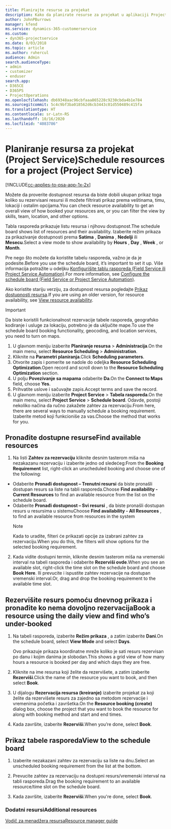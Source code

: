 ```yaml
---
title: Planirajte resurse za projekat
description: Kako da planirate resurse za projekat u aplikaciji Project Service
author: JohnPBurrows
manager: kfend
ms.service: dynamics-365-customerservice
ms.custom:
- dyn365-projectservice
ms.date: 8/03/2018
ms.topic: article
ms.author: ruhercul
audience: Admin
search.audienceType:
- admin
- customizer
- enduser
search.app:
- D365CE
- D365PS
- ProjectOperations
ms.openlocfilehash: db69348aac96cbfaaa865228c9230cbda4b1e784
ms.sourcegitcommit: 5c4c9bf3ba018562d6cb3443c01d550489c415fa
ms.translationtype: HT
ms.contentlocale: sr-Latn-RS
ms.lasthandoff: 10/16/2020
ms.locfileid: "4083786"
---
```

# <a name="schedule-resources-for-a-project-project-service"></a><span data-ttu-id="6145e-103">Planiranje resursa za projekat (Project Service)</span><span class="sxs-lookup"><span data-stu-id="6145e-103">Schedule resources for a project (Project Service)</span></span>

[!INCLUDE[cc-applies-to-psa-app-1x-2x](../includes/cc-applies-to-psa-app-1x-2x.md)]

<span data-ttu-id="6145e-104">Možete da proverite dostupnost resursa da biste dobili ukupan prikaz toga koliko su rezervisani resursi ili možete filtrirati prikaz prema veštinama, timu, lokaciji i ostalim opcijama.</span><span class="sxs-lookup"><span data-stu-id="6145e-104">You can check resource availability to get an overall view of how booked your resources are, or you can filter the view by skills, team, location, and other options.</span></span>  
  
<span data-ttu-id="6145e-105">Tabla rasporeda prikazuje listu resursa i njihovu dostupnost.</span><span class="sxs-lookup"><span data-stu-id="6145e-105">The schedule board shows list of resources and their availability.</span></span> <span data-ttu-id="6145e-106">Izaberite režim prikaza za prikazivanje dostupnosti prema **Satima** , **Danima** , **Nedelji** ili **Mesecu**.</span><span class="sxs-lookup"><span data-stu-id="6145e-106">Select a view mode to show availability by **Hours** , **Day** , **Week** , or **Month**.</span></span>  
  
<span data-ttu-id="6145e-107">Pre nego što možete da koristite tabelu rasporeda, važno je da je podesite.</span><span class="sxs-lookup"><span data-stu-id="6145e-107">Before you use the schedule board, it’s important to set it up.</span></span> <span data-ttu-id="6145e-108">Više informacija potražite u odeljku [Konfigurišite tablu rasporeda (Field Service ili Project Service Automation)](https://docs.microsoft.com/dynamics365/field-service/configure-schedule-board).</span><span class="sxs-lookup"><span data-stu-id="6145e-108">For more information, see [Configure the schedule board (Field Service or Project Service Automation)](https://docs.microsoft.com/dynamics365/field-service/configure-schedule-board).</span></span>
  
<span data-ttu-id="6145e-109">Ako koristite stariju verziju, za dostupnost resursa pogledajte [Prikaz dostupnosti resursa](../psa/view-resource-availability.md).</span><span class="sxs-lookup"><span data-stu-id="6145e-109">If you are using an older version, for resource availability, see [View resource availability](../psa/view-resource-availability.md).</span></span>  

> [!IMPORTANT]
>  <span data-ttu-id="6145e-110">Da biste koristili funkcionalnost rezervacije tabele rasporeda, geografsko kodiranje i usluge za lokaciju, potrebno je da uključite mape.</span><span class="sxs-lookup"><span data-stu-id="6145e-110">To use the schedule board booking functionality, geocoding, and location services, you need to turn on maps.</span></span>  
> 
> 1. <span data-ttu-id="6145e-111">U glavnom meniju izaberite **Planiranje resursa** > **Administracija**.</span><span class="sxs-lookup"><span data-stu-id="6145e-111">On the main menu, select **Resource Scheduling** > **Administration**.</span></span>  
> 2. <span data-ttu-id="6145e-112">Kliknite na **Parametri planiranja**.</span><span class="sxs-lookup"><span data-stu-id="6145e-112">Click **Scheduling parameters**.</span></span>  
> 3. <span data-ttu-id="6145e-113">Otvorite zapis i pomerite se nadole do odeljka **Resource Scheduling Optimization**.</span><span class="sxs-lookup"><span data-stu-id="6145e-113">Open record and scroll down to the **Resource Scheduling Optimization** section.</span></span>  
> 4. <span data-ttu-id="6145e-114">U polju **Povezivanje sa mapama** odaberite **Da**.</span><span class="sxs-lookup"><span data-stu-id="6145e-114">On the **Connect to Maps** field, choose **Yes**.</span></span>  
> 5. <span data-ttu-id="6145e-115">Prihvatite uslove i sačuvajte zapis.</span><span class="sxs-lookup"><span data-stu-id="6145e-115">Accept terms and save the record.</span></span>  
> 6. <span data-ttu-id="6145e-116">U glavnom meniju izaberite **Project Service** > **Tabela rasporeda**.</span><span class="sxs-lookup"><span data-stu-id="6145e-116">On the main menu, select **Project Service** > **Schedule board**.</span></span> <span data-ttu-id="6145e-117">Odavde, postoji nekoliko načina da ručno zakažete zahtev za rezervaciju.</span><span class="sxs-lookup"><span data-stu-id="6145e-117">From here, there are several ways to manually schedule a booking requirement.</span></span> <span data-ttu-id="6145e-118">Izaberite metod koji funkcioniše za vas.</span><span class="sxs-lookup"><span data-stu-id="6145e-118">Choose the method that works for you.</span></span>
  
## <a name="find-available-resources"></a><span data-ttu-id="6145e-119">Pronađite dostupne resurse</span><span class="sxs-lookup"><span data-stu-id="6145e-119">Find available resources</span></span>

1.  <span data-ttu-id="6145e-120">Na listi **Zahtev za rezervaciju** kliknite desnim tasterom miša na nezakazanu rezervaciju i izaberite jedno od sledećeg:</span><span class="sxs-lookup"><span data-stu-id="6145e-120">From the **Booking Requirement** list, right-click an unscheduled booking and choose one of the following:</span></span>  
  
- <span data-ttu-id="6145e-121">Odaberite **Pronađi dostupnost – Trenutni resursi** da biste pronašli dostupan resurs sa liste na tabli rasporeda.</span><span class="sxs-lookup"><span data-stu-id="6145e-121">Choose **Find availability - Current Resources** to find an available resource from the list on the schedule board.</span></span>  
- <span data-ttu-id="6145e-122">Odaberite **Pronađi dostupnost – Svi resursi** , da biste pronašli dostupan resurs u resursima u sistemu</span><span class="sxs-lookup"><span data-stu-id="6145e-122">Choose **Find availability - All Resources** , to find an available resource from resources in the system</span></span>  
   > [!NOTE]
   >  <span data-ttu-id="6145e-123">Kada to uradite, filteri će prikazati opcije za izabrani zahtev za rezervaciju.</span><span class="sxs-lookup"><span data-stu-id="6145e-123">When you do this, the filters will show options for the selected booking requirement.</span></span>  
  
2. <span data-ttu-id="6145e-124">Kada vidite dostupni termin, kliknite desnim tasterom miša na vremenski interval na tabeli rasporeda i odaberite **Rezerviši ovde**.</span><span class="sxs-lookup"><span data-stu-id="6145e-124">When you see an available slot, right-click the time slot on the schedule board and choose **Book Here**.</span></span> <span data-ttu-id="6145e-125">Ili prevucite i ispustite zahtev rezervacije na dostupan vremenski interval.</span><span class="sxs-lookup"><span data-stu-id="6145e-125">Or, drag and drop the booking requirement to the available time slot.</span></span>  
  

## <a name="book-a-resource-using-the-daily-view-and-find-whos-under-booked"></a><span data-ttu-id="6145e-126">Rezervišite resurs pomoću dnevnog prikaza i pronađite ko nema dovoljno rezervacija</span><span class="sxs-lookup"><span data-stu-id="6145e-126">Book a resource using the daily view and find who’s under-booked</span></span>
  
1.  <span data-ttu-id="6145e-127">Na tabeli rasporeda, izaberite **Režim prikaza** , a zatim izaberite **Dani**.</span><span class="sxs-lookup"><span data-stu-id="6145e-127">On the schedule board, select **View Mode** and select **Days**.</span></span>  
  
    <span data-ttu-id="6145e-128">Ovo prikazuje prikaza koordinatne mreže koliko je sati resurs rezervisan po danu i kojim danima je slobodan.</span><span class="sxs-lookup"><span data-stu-id="6145e-128">This shows a grid view of how many hours a resource is booked per day and which days they are free.</span></span>  
  
2.  <span data-ttu-id="6145e-129">Kliknite na ime resursa koji želite da rezervišete, a zatim izaberite **Rezerviši**.</span><span class="sxs-lookup"><span data-stu-id="6145e-129">Click the name of the resource you want to book, and then select **Book**.</span></span>  
  
3.  <span data-ttu-id="6145e-130">U dijalogu **Rezervacija resursa (kreiranje)** izaberite projekat za koji želite da rezervišete resurs za zajedno sa metodom rezervacije i vremenima početka i završetka.</span><span class="sxs-lookup"><span data-stu-id="6145e-130">On the **Resource booking (create)** dialog box, choose the project that you want to book the resource for along with booking method and start and end times.</span></span>  
  
4.  <span data-ttu-id="6145e-131">Kada završite, izaberite **Rezerviši**.</span><span class="sxs-lookup"><span data-stu-id="6145e-131">When you’re done, select **Book**.</span></span>  
  
## <a name="view-to-the-schedule-board"></a><span data-ttu-id="6145e-132">Prikaz tabele rasporeda</span><span class="sxs-lookup"><span data-stu-id="6145e-132">View to the schedule board</span></span>
  
1.  <span data-ttu-id="6145e-133">Izaberite nezakazani zahtev za rezervaciju sa liste na dnu.</span><span class="sxs-lookup"><span data-stu-id="6145e-133">Select an unscheduled booking requirement from the list at the bottom.</span></span>  
  
2.  <span data-ttu-id="6145e-134">Prevucite zahtev za rezervaciju na dostupni resurs/vremenski interval na tabli rasporeda.</span><span class="sxs-lookup"><span data-stu-id="6145e-134">Drag the booking requirement to an available resource/time slot on the schedule board.</span></span>  
  
3.  <span data-ttu-id="6145e-135">Kada završite, izaberite **Rezerviši**.</span><span class="sxs-lookup"><span data-stu-id="6145e-135">When you're done, select **Book**.</span></span>  
  
### <a name="additional-resources"></a><span data-ttu-id="6145e-136">Dodatni resursi</span><span class="sxs-lookup"><span data-stu-id="6145e-136">Additional resources</span></span>  
 [<span data-ttu-id="6145e-137">Vodič za menadžera resursa</span><span class="sxs-lookup"><span data-stu-id="6145e-137">Resource manager guide</span></span>](../psa/resource-manager-guide.md)
